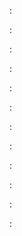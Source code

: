 :[](index.apib)

:[](overview.apib)

:[](authenticate-yourself.apib)

:[](products.apib)

:[](brands.apib)

:[](categories.apib)

:[](collections.apib)

:[](grids.apib)

:[](customers.apib)

:[](carts.apib)

:[](orders.apib)

:[](applications.apib)
